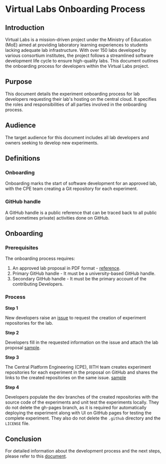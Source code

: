 # Virtual Labs Onboarding Process

## Introduction

Virtual Labs is a mission-driven project under the Ministry of Education (MoE) aimed at providing laboratory learning experiences to students lacking adequate lab infrastructure. With over 150 labs developed by various consortium institutes, the project follows a streamlined software development life cycle to ensure high-quality labs. This document outlines the onboarding process for developers within the Virtual Labs project.

## Purpose

This document details the experiment onboarding process for lab developers requesting their lab's hosting on the central cloud. It specifies the roles and responsibilities of all parties involved in the onboarding process.

## Audience

The target audience for this document includes all lab developers and owners seeking to develop new experiments.

## Definitions

### Onboarding
Onboarding marks the start of software development for an approved lab, with the CPE team creating a Git repository for each experiment.

### GitHub handle
A GitHub handle is a public reference that can be traced back to all public (and sometimes private) activities done on GitHub.

## Onboarding

### Prerequisites

The onboarding process requires:

1. An approved lab proposal in PDF format - [reference](https://drive.google.com/file/d/1yjLMM96kxYnQ4_DiDOwFhdqLG0--0Z1P/view?usp=drive_link).
2. Primary GitHub handle - It must be a university-based GitHub handle.
3. Secondary GitHub handle - It must be the primary account of the contributing Developers.

### Process

**Step 1**

New developers raise an [issue](https://github.com/virtual-labs/engineers-forum/issues/new?assignees=&labels=Phase-3%2C+create+experiment+repos&template=experiment-repository-creation-request.md&title=Experiment+Repository+Creation+Request+for+%3Cfill+the+lab+name+here%3E) to request the creation of experiment repositories for the lab.

**Step 2**

Developers fill in the requested information on the issue and attach the lab proposal [sample](https://github.com/virtual-labs/engineers-forum/files/5985232/Java.Proposal.pdf).

**Step 3**

The Central Platform Engineering (CPE), IIITH team creates experiment repositories for each experiment in the proposal on GitHub and shares the links to the created repositories on the same issue. [sample](https://github.com/virtual-labs/engineers-forum/issues/673#issuecomment-779564300)

**Step 4**

Developers populate the dev branches of the created repositories with the source code of the experiments and unit test the experiments locally. They do not delete the gh-pages branch, as it is required for automatically deploying the experiment along with UI on GitHub pages for testing the complete experiment. They also do not delete the `.github` directory and the `LICENSE` file.

## Conclusion

For detailed information about the development process and the next steps, please refer to this [document](https://github.com/virtual-labs/engineers-forum/blob/master/ph4/services/development-processmd).
